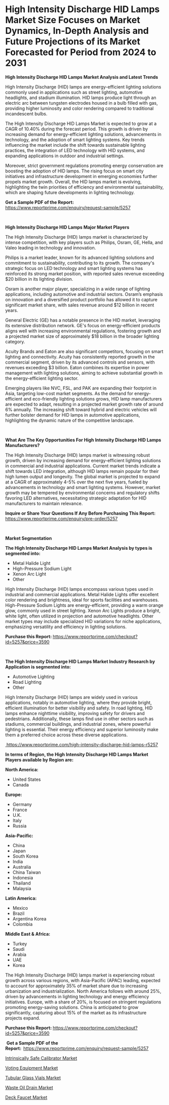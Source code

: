 <p><h1>High Intensity Discharge HID Lamps Market Size Focuses on Market Dynamics, In-Depth Analysis and Future Projections of its Market Forecasted for Period from 2024 to 2031</h1></p><p><strong>High Intensity Discharge HID Lamps Market Analysis and Latest Trends</strong></p>
<p><p>High Intensity Discharge (HID) lamps are energy-efficient lighting solutions commonly used in applications such as street lighting, automotive headlights, and stadium illumination. HID lamps produce light through an electric arc between tungsten electrodes housed in a bulb filled with gas, providing higher luminosity and color rendering compared to traditional incandescent bulbs.</p><p>The High Intensity Discharge HID Lamps Market is expected to grow at a CAGR of 10.40% during the forecast period. This growth is driven by increasing demand for energy-efficient lighting solutions, advancements in technology, and the adoption of smart lighting systems. Key trends influencing the market include the shift towards sustainable lighting practices, the integration of LED technology with HID systems, and expanding applications in outdoor and industrial settings.</p><p>Moreover, strict government regulations promoting energy conservation are boosting the adoption of HID lamps. The rising focus on smart city initiatives and infrastructure development in emerging economies further propels market growth. Overall, the HID lamps market is evolving, highlighting the twin priorities of efficiency and environmental sustainability, which are shaping future developments in lighting technology.</p></p>
<p><strong>Get a Sample PDF of the Report:&nbsp;</strong> <a href="https://www.reportprime.com/enquiry/request-sample/5257">https://www.reportprime.com/enquiry/request-sample/5257</a></p>
<p>&nbsp;</p>
<p><strong>High Intensity Discharge HID Lamps Major Market Players</strong></p>
<p><p>The High Intensity Discharge (HID) lamps market is characterized by intense competition, with key players such as Philips, Osram, GE, Hella, and Valeo leading in technology and innovation. </p><p>Philips is a market leader, known for its advanced lighting solutions and commitment to sustainability, contributing to its growth. The company's strategic focus on LED technology and smart lighting systems has reinforced its strong market position, with reported sales revenue exceeding $20 billion in its lighting division.</p><p>Osram is another major player, specializing in a wide range of lighting applications, including automotive and industrial sectors. Osram’s emphasis on innovation and a diversified product portfolio has allowed it to capture significant market share, with sales revenue around $12 billion in recent years.</p><p>General Electric (GE) has a notable presence in the HID market, leveraging its extensive distribution network. GE's focus on energy-efficient products aligns well with increasing environmental regulations, fostering growth and a projected market size of approximately $18 billion in the broader lighting category.</p><p>Acuity Brands and Eaton are also significant competitors, focusing on smart lighting and connectivity. Acuity has consistently reported growth in the commercial segment, driven by its advanced controls and sensors, with revenues exceeding $3 billion. Eaton combines its expertise in power management with lighting solutions, aiming to achieve substantial growth in the energy-efficient lighting sector.</p><p>Emerging players like NVC, FSL, and PAK are expanding their footprint in Asia, targeting low-cost market segments. As the demand for energy-efficient and eco-friendly lighting solutions grows, HID lamp manufacturers are expected to adapt, resulting in a projected market growth rate of around 6% annually. The increasing shift toward hybrid and electric vehicles will further bolster demand for HID lamps in automotive applications, highlighting the dynamic nature of the competitive landscape.</p></p>
<p>&nbsp;</p>
<p><strong>What Are The Key Opportunities For High Intensity Discharge HID Lamps Manufacturers?</strong></p>
<p><p>The High Intensity Discharge (HID) lamps market is witnessing robust growth, driven by increasing demand for energy-efficient lighting solutions in commercial and industrial applications. Current market trends indicate a shift towards LED integration, although HID lamps remain popular for their high lumen output and longevity. The global market is projected to expand at a CAGR of approximately 4-5% over the next five years, fueled by advancements in technology and smart lighting systems. However, market growth may be tempered by environmental concerns and regulatory shifts favoring LED alternatives, necessitating strategic adaptation for HID manufacturers to maintain relevance.</p></p>
<p><strong>Inquire or Share Your Questions If Any Before Purchasing This Report:</strong> <a href="https://www.reportprime.com/enquiry/pre-order/5257">https://www.reportprime.com/enquiry/pre-order/5257</a></p>
<p>&nbsp;</p>
<p><strong>Market Segmentation</strong></p>
<p><strong>The High Intensity Discharge HID Lamps Market Analysis by types is segmented into:</strong></p>
<p><ul><li>Metal Halide Light</li><li>High-Pressure Sodium Light</li><li>Xenon Arc Light</li><li>Other</li></ul></p>
<p><p>High Intensity Discharge (HID) lamps encompass various types used in industrial and commercial applications. Metal Halide Lights offer excellent color rendering and brightness, ideal for sports facilities and warehouses. High-Pressure Sodium Lights are energy-efficient, providing a warm orange glow, commonly used in street lighting. Xenon Arc Lights produce a bright, white light, often utilized in projection and automotive headlights. Other market types may include specialized HID variations for niche applications, emphasizing versatility and efficiency in lighting solutions.</p></p>
<p><strong>Purchase this Report:&nbsp;</strong><a href="https://www.reportprime.com/checkout?id=5257&price=3590">https://www.reportprime.com/checkout?id=5257&price=3590</a></p>
<p>&nbsp;</p>
<p><strong>The High Intensity Discharge HID Lamps Market Industry Research by Application is segmented into:</strong></p>
<p><ul><li>Automotive Lighting</li><li>Road Lighting</li><li>Other</li></ul></p>
<p><p>High Intensity Discharge (HID) lamps are widely used in various applications, notably in automotive lighting, where they provide bright, efficient illumination for better visibility and safety. In road lighting, HID lamps enhance nighttime visibility, improving safety for drivers and pedestrians. Additionally, these lamps find use in other sectors such as stadiums, commercial buildings, and industrial zones, where powerful lighting is essential. Their energy efficiency and superior luminosity make them a preferred choice across these diverse applications.</p></p>
<p><a href="https://www.reportprime.com/high-intensity-discharge-hid-lamps-r5257">&nbsp;https://www.reportprime.com/high-intensity-discharge-hid-lamps-r5257</a></p>
<p><strong>In terms of Region, the High Intensity Discharge HID Lamps Market Players available by Region are:</strong></p>
<p>
    <p> <strong> North America: </strong>
        <ul>
            <li>United States</li>
            <li>Canada</li>
        </ul>
        </p> 
    <p> <strong> Europe: </strong>
        <ul>
            <li>Germany</li>
            <li>France</li>
            <li>U.K.</li>
            <li>Italy</li>
            <li>Russia</li>
        </ul>
        </p> 
    <p> <strong> Asia-Pacific: </strong>
        <ul>
            <li>China</li>
            <li>Japan</li>
            <li>South Korea</li>
            <li>India</li>
            <li>Australia</li>
            <li>China Taiwan</li>
            <li>Indonesia</li>
            <li>Thailand</li>
            <li>Malaysia</li>
        </ul>
        </p> 
    <p> <strong> Latin America: </strong>
        <ul>
            <li>Mexico</li>
            <li>Brazil</li>
            <li>Argentina Korea</li>
            <li>Colombia</li>
        </ul>
        </p> 
    <p> <strong> Middle East & Africa: </strong>
        <ul>
            <li>Turkey</li>
            <li>Saudi</li>
            <li>Arabia</li>
            <li>UAE</li>
            <li>Korea</li>
        </ul>
    </p>
    </p>
<p><p>The High Intensity Discharge (HID) lamps market is experiencing robust growth across various regions, with Asia-Pacific (APAC) leading, expected to account for approximately 35% of market share due to increasing urbanization and industrialization. North America follows with around 25%, driven by advancements in lighting technology and energy efficiency initiatives. Europe, with a share of 20%, is focused on stringent regulations promoting energy-saving solutions. China is anticipated to grow significantly, capturing about 15% of the market as its infrastructure projects expand.</p></p>
<p><strong>Purchase this Report: </strong><a href="https://www.reportprime.com/checkout?id=5257&price=3590">https://www.reportprime.com/checkout?id=5257&price=3590</a></p>
<p>&nbsp;<strong>Get a Sample PDF of the Report:&nbsp;&nbsp;</strong><a href="https://www.reportprime.com/enquiry/request-sample/5257">https://www.reportprime.com/enquiry/request-sample/5257</a></p>
<p><strong></strong></p>
<p><p><a href="https://www.linkedin.com/pulse/role-intrinsically-safe-calibrator-market-applications-construction-ktafe?trackingId=BVYNDwNrTYiW3oBuD28ZVw%3D%3D">Intrinsically Safe Calibrator Market</a></p><p><a href="https://issuu.com/reportprime-2/docs/voting-equipment-market-size-2030.p_b52dc26fb8c685">Voting Equipment Market</a></p><p><a href="https://issuu.com/reportprime-2/docs/tubular-glass-vials-market-size-203_595149be726e66">Tubular Glass Vials Market</a></p><p><a href="https://www.linkedin.com/pulse/waste-oil-drain-market-trends-strategic-insights-2024-i7mge?trackingId=H94D9C58QHyolc%2Bk%2FDTsKQ%3D%3D">Waste Oil Drain Market</a></p><p><a href="https://www.linkedin.com/pulse/how-regional-global-trends-shaping-deck-faucet-market-rfece?trackingId=SZmrbVeZRouF7eQslnCZ6A%3D%3D">Deck Faucet Market</a></p></p>